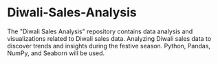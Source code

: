 # Diwali-Sales-Analysis
The "Diwali Sales Analysis" repository contains data analysis and visualizations related to Diwali sales data. Analyzing Diwali sales data to discover trends and insights during the festive season. Python, Pandas, NumPy, and Seaborn will be used.
